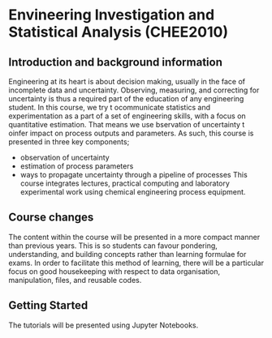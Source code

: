 # Envineering Investigation and Statistical Analysis (CHEE2010)
## Introduction and background information
Engineering at its heart is about decision making, usually in the face of
incomplete data and uncertainty. Observing, measuring, and correcting for
uncertainty is thus a required part of the education of any engineering
student. In this course, we try t ocommunicate statistics and experimentation
as a part of a set of engineering skills, with a focus on quantitative
estimation. That means we use bservation of uncertainty t oinfer impact on
process outputs and parameters. As such, this course is presented in three key
components;
 - observation of uncertainty
 - estimation of process parameters
 - ways to propagate uncertainty through a pipeline of processes
This course integrates lectures, practical computing and laboratory
experimental work using chemical engineering process equipment.

## Course changes
The content within the course will be presented in a more compact manner than
previous years. This is so students can favour pondering, understanding, and
building concepts rather than learning formulae for exams. In order to
facilitate this method of learning, there will be a particular focus on good
housekeeping with respect to data organisation, manipulation, files, and
reusable codes.

## Getting Started
The tutorials will be presented using Jupyter Notebooks.


